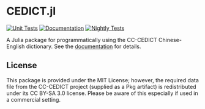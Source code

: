 # CEDICT.jl
[![Unit Tests](https://github.com/tmthyln/CEDICT.jl/actions/workflows/tests.yml/badge.svg)](https://github.com/tmthyln/CEDICT.jl/actions/workflows/tests.yml)
[![Documentation](https://github.com/tmthyln/CEDICT.jl/actions/workflows/docs.yml/badge.svg)](https://github.com/tmthyln/CEDICT.jl/actions/workflows/docs.yml)
[![Nightly Tests](https://github.com/tmthyln/CEDICT.jl/actions/workflows/nightly.yaml/badge.svg)](https://github.com/tmthyln/CEDICT.jl/actions/workflows/nightly.yaml)

A Julia package for programmatically using the CC-CEDICT Chinese-English dictionary. See the [documentation](https://tmthyln.github.io/CEDICT.jl/latest/) for details.

## License
This package is provided under the MIT License; however, the required data file from the CC-CEDICT project (supplied as a Pkg artifact) is redistributed under its CC BY-SA 3.0 license. Please be aware of this especially if used in a commercial setting.

